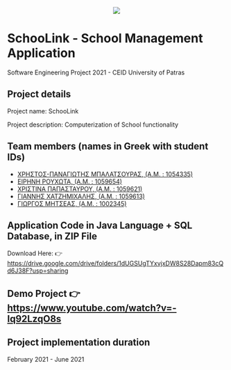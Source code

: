 <p align="center">
  <img  src="https://user-images.githubusercontent.com/52033650/121591402-20179200-ca42-11eb-8411-c89d7dd5d6d5.jpg">
</p>

# SchooLink - School Management Application

Software Engineering Project 2021 - CEID University of Patras

## Project details
Project name: SchooLink

Project description: Computerization of School functionality

## Team members (names in Greek with student IDs)
* <a href="https://github.com/takis104">ΧΡΗΣΤΟΣ-ΠΑΝΑΓΙΩΤΗΣ ΜΠΑΛΑΤΣΟΥΡΑΣ, (Α.Μ. : 1054335)</a>
* <a href="https://github.com/EiriniRouchota">ΕΙΡΗΝΗ ΡΟΥΧΩΤΑ, (Α.Μ. : 1059654)</a>
* <a href="https://github.com/christinapap13">ΧΡΙΣΤΙΝΑ ΠΑΠΑΣΤΑΥΡΟΥ, (Α.Μ. : 1059621)</a>
* <a href="https://github.com/ITSHASFI">ΓΙΑΝΝΗΣ ΧΑΤΖΗΜΙΧΑΛΗΣ, (Α.Μ. : 1059613)</a>
* <a href="https://github.com/yakam0t0">ΓΙΩΡΓΟΣ ΜΗΤΣΕΑΣ, (Α.Μ. : 1002345)</a>

## Application Code in Java Language + SQL Database, in ZIP File
Download Here:
👉 https://drive.google.com/drive/folders/1dUGSUgTYxvjxDW8S28Dapm83cQd6J38F?usp=sharing

## Demo Project 👉 https://www.youtube.com/watch?v=-Iq92LzqO8s

## Project implementation duration
February 2021 - June 2021
